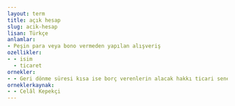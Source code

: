 ```yaml
---
layout: term
title: açık hesap
slug: acik-hesap
lisan: Türkçe
anlamlar:
- Peşin para veya bono vermeden yapılan alışveriş
ozellikler:
- - isim
  - ticaret
ornekler:
- - Geri dönme süresi kısa ise borç verenlerin alacak hakkı ticari senet veya açık hesap olarak görülür.
orneklerkaynak:
- - Celâl Kepekçi
---
```

